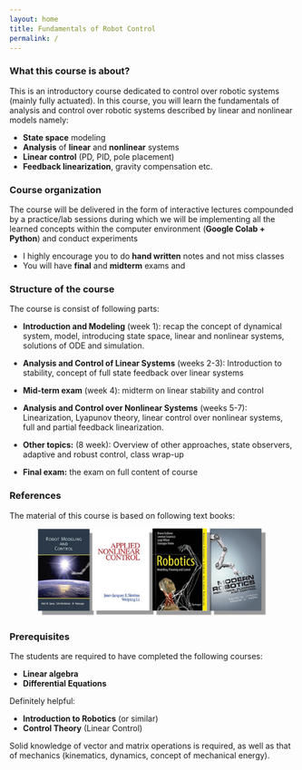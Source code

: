 ```yaml
---
layout: home
title: Fundamentals of Robot Control
permalink: /
---
```


### **What this course is about?**
This is an introductory course dedicated to control over robotic systems (mainly fully actuated). In this course, you will learn the fundamentals of analysis and control over robotic systems described by linear and nonlinear models namely:
* **State space** modeling
* **Analysis** of **linear** and **nonlinear** systems
* **Linear control** (PD, PID, pole placement)
* **Feedback linearization**, gravity compensation etc.


### **Course organization**
The course will be delivered in the form of interactive lectures compounded by a
practice/lab sessions during which we will be implementing all the learned concepts
within the computer environment (**Google Colab + Python**) and conduct experiments
* I highly encourage you to do **hand written** notes and not miss classes
* You will have **final** and **midterm** exams and 


### **Structure of the course**

The course is consist of following parts:


* **Introduction and Modeling** (week 1): recap the concept of dynamical system, model, introducing state space, linear and nonlinear systems, solutions of ODE and simulation.



* **Analysis and Control of Linear Systems** (weeks 2-3): Introduction to stability, concept of full state feedback over linear systems

* **Mid-term exam** (week 4): midterm on linear stability and control 


* **Analysis and Control over Nonlinear Systems** (weeks 5-7): Linearization, Lyapunov theory, linear control over nonlinear systems, full and partial feedback linearization.


* **Other topics:** (8 week): Overview of other approaches, state observers, adaptive and robust control, class wrap-up

* **Final exam:** the exam on full content of course


### **References**

The material of this course is based on following text books:


<p align="center">
<img src="lectures/00_intro/images/books/references.png" alt="drawing" width="80%" style="margin:auto"/>
</p>


### **Prerequisites**

The students are required to have completed the following courses:
* **Linear algebra**
* **Differential Equations**
  
Definitely helpful:
* **Introduction to Robotics** (or similar)
* **Control Theory** (Linear Control)

Solid knowledge of vector and matrix operations is required, as well as that of
mechanics (kinematics, dynamics, concept of mechanical energy). 
